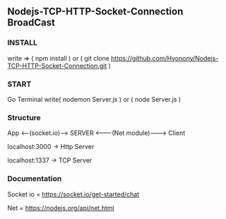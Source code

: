 ## Nodejs-TCP-HTTP-Socket-Connection BroadCast

### INSTALL

write => ( npm install ) or ( git clone https://github.com/Hyonony/Nodejs-TCP-HTTP-Socket-Connection.git )

### START 
Go Terminal write( nodemon Server.js ) or ( node Server.js )







### Structure

  App <--(socket.io)--> SERVER <---(Net module)---> Client
  
 
  
  localhost:3000 -> Http Server
  
  
 
  localhost:1337 -> TCP Server
  
### Documentation
Socket io
= https://socket.io/get-started/chat

Net
= https://nodejs.org/api/net.html

